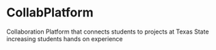 # CollabPlatform
Collaboration Platform that connects students to projects at Texas State increasing students hands on experience
